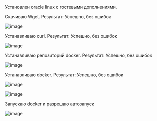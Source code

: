 Установлен oracle linux с гостевыми дополнениями.

Скачиваю Wget. Результат: Успешно, без ошибок

![image](https://github.com/user-attachments/assets/ef61a945-3287-4ee3-aa48-94c418fb0c5e)

Устанавливаю curl. Результат: Успешно, без ошибок

![image](https://github.com/user-attachments/assets/6d697f85-57ad-49eb-843f-6ae5a95c886a)

Устанавливаю репозиторий docker. Результат: Успешно, без ошибок

![image](https://github.com/user-attachments/assets/e2347def-9502-40df-a41c-cc4fd0e1e566)


Устанавливаю docker. Результат: Успешно, без ошибок

![image](https://github.com/user-attachments/assets/648e5b26-46b1-417d-84f1-beabaee19e1c)

![image](https://github.com/user-attachments/assets/c2e5c377-efd8-46a2-8e7c-5787480c3c43)

Запускаю docker и разрешаю автозапуск

![image](https://github.com/user-attachments/assets/124d6187-7412-4bcb-bc84-f0418f5a2bb3)
